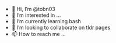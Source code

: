 - 👋 Hi, I’m @tobn03
- 👀 I’m interested in ...
- 🌱 I’m currently learning bash
- 💞️ I’m looking to collaborate on tldr pages
- 📫 How to reach me ...

<!---
tobn03/tobn03 is a ✨ special ✨ repository because its `README.md` (this file) appears on your GitHub profile.
You can click the Preview link to take a look at your changes.
--->
